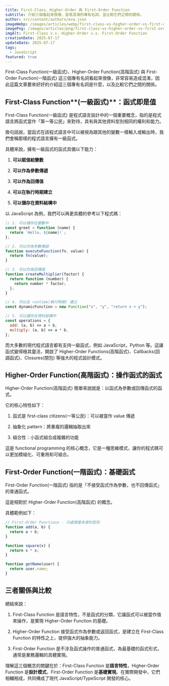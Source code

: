 ```yaml
---
title: First-Class、Higher-Order 與 First-Order Function
subtitle: 介紹三個看起來很像、容易混淆的專有名詞，並比較它們之間的關係。
author: src/content/authors/eva.json
imageWebp: /images/articles/webp/first-class-vs-higher-order-vs-first-order-function.webp
imagePng: /images/articles/png/first-class-vs-higher-order-vs-first-order-function.png
imgAlt: First-Class v.s. Higher-Order v.s. First-Order Function
creationDate: 2025-07-17
updateDate: 2025-07-17
tags:
  - JavaScript
featured: true
---
```


First-Class Function(一級函式)、Higher-Order Function(高階函式) 與 First-Order Function(一階函式) 這三個專有名詞看起來很像，非常容易造成混淆，因此這篇文章要來好好的介紹這三個專有名詞是什麼，以及比較它們之間的關係。

## First-Class Function**(一級函式)**：函式即是值

First-Class Function(一級函式) 是程式語言設計中的一個重要概念，指的是程式語言將函式當作「第一等公民」來對待，具有與其他資料型別相同的權利和能力。

換句話說，當函式在該程式語言中可以被視為跟其他的變數一樣輸入或輸出時，我們會稱那樣的程式語言擁有一級函式。

具體來說，擁有一級函式的函式具備以下能力：

1. **可以賦值給變數**

2. **可以作為參數傳遞**

3. **可以作為回傳值**

4. **可以在執行時期建立**

5. **可以儲存在資料結構中**

以 JavaScript 為例，我們可以再更具體的參考以下程式碼：

```javascript
// 1. 可以儲存在變數中
const greet = function (name) {
  return `Hello, ${name}!`;
};

// 2. 可以作為參數傳遞
function executeFunction(fn, value) {
  return fn(value);
}

// 3. 可以作為回傳值
function createMultiplier(factor) {
  return function (number) {
    return number * factor;
  };
}

// 4. 可以在 runtime(執行時期) 建立
const dynamicFunction = new Function("x", "y", "return x + y");

// 5. 可以儲存在資料結構中
const operations = {
  add: (a, b) => a + b,
  multiply: (a, b) => a * b,
};
```

而大多數的現代程式語言都有支持一級函式，例如 JavaScript，Python 等。這讓函式變得極其靈活，開啟了 Higher-Order Functions(高階函式)、Callbacks(回調函式)、Closures(閉包) 等強大的程式設計模式。

## **Higher-Order Function(高階函式)**：操作函式的函式

Higher-Order Function(高階函式) 簡單來說就是：以函式為參數或回傳函式的函式。

它的核心特性如下：

1. 函式是 first-class citizens(一等公民)：可以被當作 value 傳遞

2. 抽象化 pattern：將重複的邏輯抽取出來

3. 組合性：小函式組合成複雜的功能

這是 functional programming 的核心概念，它是一種思維模式，讓你的程式碼可以更加模組化、可重用和可組合。

## First-Order Function(一階函式)：基礎函式

First-Order Function(一階函式) 指的是「不接受函式作為參數，也不回傳函式」的普通函式。

這是相對於 Higher-Order Function(高階函式) 的概念。

具體範例如下：

```javascript
// First-Order Functions - 只處理基本資料型別
function add(a, b) {
  return a + b;
}

function square(x) {
  return x * x;
}

function getName(user) {
  return user.name;
}
```

## 三者關係與比較

總結來說：

1. First-Class Function 是語言特性，不是函式的分類，它讓函式可以被當作值來操作，是實現 Higher-Order Function 的基礎。

2. Higher-Order Function 接受函式作為參數或返回函式，是建立在 First-Class Function 的特性之上，提供強大的抽象能力。

3. First-Order Function 是不涉及函式操作的普通函式，為最基礎的函式形式，通常是業務邏輯的具體實現。

理解這三個概念的關鍵在於：First-Class Function 是**語言特性**，Higher-Order Function 是**設計模式**，First-Order Function 是**基礎實現**。在實際開發中，它們相輔相成，共同構成了現代 JavaScript/TypeScript 開發的核心。
